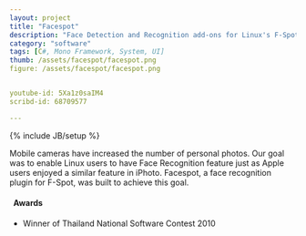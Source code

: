 ```yaml
---
layout: project
title: "Facespot"
description: "Face Detection and Recognition add-ons for Linux's F-Spot."
category: "software"
tags: [C#, Mono Framework, System, UI]
thumb: /assets/facespot/facespot.png
figure: /assets/facespot/facespot.png


youtube-id: 5Xa1z0saIM4
scribd-id: 68709577

---
```

{% include JB/setup %}

<!--- start with the lack... -->

Mobile cameras have increased the number of personal photos.  Our goal was to enable Linux users to have Face Recognition feature just as Apple users enjoyed a similar feature in iPhoto.  Facespot, a face recognition plugin for F-Spot, was built to achieve this goal.

<!-- See [Video](http://www.youtube.com/watch?feature=player_embedded&v=5Xa1z0saIM4) and [Slide](http://www.scribd.com/doc/68709577/Final-Presentation) -->

<h4 class="award"><i class="icon-star">&nbsp;</i> Awards</h4>

* Winner of Thailand National Software Contest 2010
